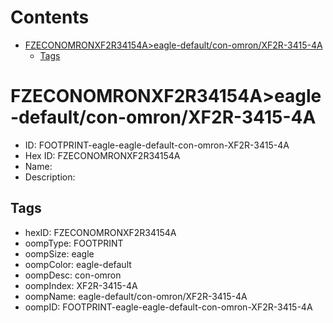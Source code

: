 



Contents
========

* [FZECONOMRONXF2R34154A>eagle-default/con-omron/XF2R-3415-4A](#fzeconomronxf2r34154aeagle-defaultcon-omronxf2r-3415-4a)
	* [Tags](#tags)

# FZECONOMRONXF2R34154A>eagle-default/con-omron/XF2R-3415-4A

- ID: FOOTPRINT-eagle-eagle-default-con-omron-XF2R-3415-4A
- Hex ID: FZECONOMRONXF2R34154A
- Name: 
- Description: 

## Tags

- hexID: FZECONOMRONXF2R34154A
- oompType: FOOTPRINT
- oompSize: eagle
- oompColor: eagle-default
- oompDesc: con-omron
- oompIndex: XF2R-3415-4A
- oompName: eagle-default/con-omron/XF2R-3415-4A
- oompID: FOOTPRINT-eagle-eagle-default-con-omron-XF2R-3415-4A
